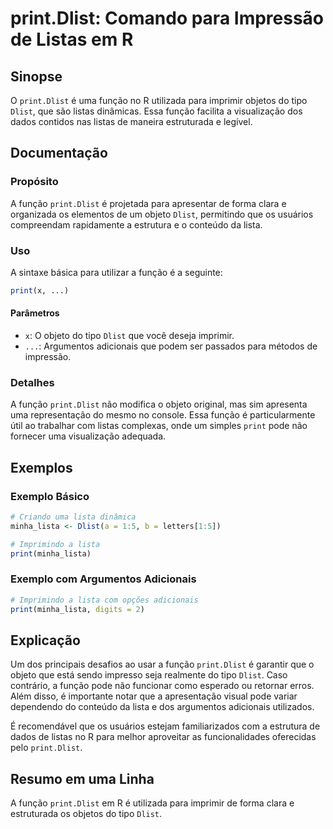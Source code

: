 <!--
Meta Description: # print.Dlist: Comando para Impressão de Listas em R ## Sinopse O `print.Dlist` é uma função no R utilizada para imprimir objetos do tipo `Dlist`, que...
Meta Keywords: dlist, print, função, que, para
-->

# print.Dlist: Comando para Impressão de Listas em R

## Sinopse
O `print.Dlist` é uma função no R utilizada para imprimir objetos do tipo `Dlist`, que são listas dinâmicas. Essa função facilita a visualização dos dados contidos nas listas de maneira estruturada e legível.

## Documentação
### Propósito
A função `print.Dlist` é projetada para apresentar de forma clara e organizada os elementos de um objeto `Dlist`, permitindo que os usuários compreendam rapidamente a estrutura e o conteúdo da lista.

### Uso
A sintaxe básica para utilizar a função é a seguinte:

```R
print(x, ...)
```

#### Parâmetros
- `x`: O objeto do tipo `Dlist` que você deseja imprimir.
- `...`: Argumentos adicionais que podem ser passados para métodos de impressão.

### Detalhes
A função `print.Dlist` não modifica o objeto original, mas sim apresenta uma representação do mesmo no console. Essa função é particularmente útil ao trabalhar com listas complexas, onde um simples `print` pode não fornecer uma visualização adequada.

## Exemplos
### Exemplo Básico

```R
# Criando uma lista dinâmica
minha_lista <- Dlist(a = 1:5, b = letters[1:5])

# Imprimindo a lista
print(minha_lista)
```

### Exemplo com Argumentos Adicionais

```R
# Imprimindo a lista com opções adicionais
print(minha_lista, digits = 2)
```

## Explicação
Um dos principais desafios ao usar a função `print.Dlist` é garantir que o objeto que está sendo impresso seja realmente do tipo `Dlist`. Caso contrário, a função pode não funcionar como esperado ou retornar erros. Além disso, é importante notar que a apresentação visual pode variar dependendo do conteúdo da lista e dos argumentos adicionais utilizados.

É recomendável que os usuários estejam familiarizados com a estrutura de dados de listas no R para melhor aproveitar as funcionalidades oferecidas pelo `print.Dlist`.

## Resumo em uma Linha
A função `print.Dlist` em R é utilizada para imprimir de forma clara e estruturada os objetos do tipo `Dlist`.